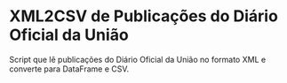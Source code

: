 # XML2CSV de Publicações do Diário Oficial da União

Script que lê publicações do Diário Oficial da União no formato XML e converte para DataFrame e CSV.

